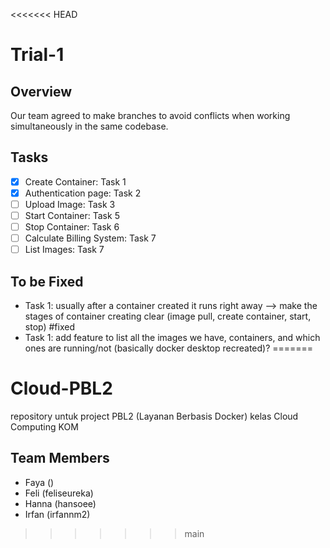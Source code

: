<<<<<<< HEAD
# Trial-1

## Overview
Our team agreed to make branches to avoid conflicts when working simultaneously in the same codebase.

## Tasks
- [x] Create Container: Task 1
- [x] Authentication page: Task 2
- [ ] Upload Image: Task 3
- [ ] Start Container: Task 5
- [ ] Stop Container: Task 6
- [ ] Calculate Billing System: Task 7
- [ ] List Images: Task 7

## To be Fixed
- Task 1: usually after a container created it runs right away --> make the stages of container creating clear (image pull, create container, start, stop) #fixed
- Task 1: add feature to list all the images we have, containers, and which ones are running/not (basically docker desktop recreated)?
=======
# Cloud-PBL2
repository untuk project PBL2 (Layanan Berbasis Docker) kelas Cloud Computing KOM

## Team Members
- Faya ()
- Feli (feliseureka)
- Hanna (hansoee)
- Irfan (irfannm2)
>>>>>>> main
